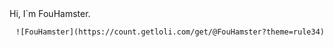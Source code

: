 

  <div align="left">
    <text>Hi, I`m FouHamster.</text> 
  </div>
  <div align="right">
    
    ![FouHamster](https://count.getloli.com/get/@FouHamster?theme=rule34)
    
  </div>

